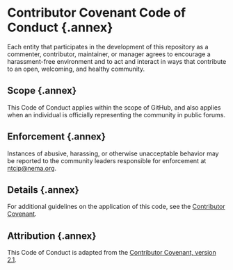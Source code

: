 <!-- markdownlint-enable require-heading-annex -->
<div class="annex-1" markdown="1">
<style>
  .annex-1 { counter-set: section 1; }
</style>

# Contributor Covenant Code of Conduct {.annex}

Each entity that participates in the development of this repository as a
commenter, contributor, maintainer, or manager agrees to encourage a
harassment-free environment and to act and interact in ways that contribute to
an open, welcoming, and healthy community.

## Scope {.annex}

This Code of Conduct applies within the scope of GitHub, and also applies when
an individual is officially representing the community in public forums.

## Enforcement {.annex}

Instances of abusive, harassing, or otherwise unacceptable behavior may be
reported to the community leaders responsible for enforcement at [ntcip@nema.org](mailto:ntcip@nema.org).

## Details {.annex}

For additional guidelines on the application of this code, see the [Contributor Covenant](https://www.contributor-covenant.org).

## Attribution {.annex}

This Code of Conduct is adapted from the [Contributor Covenant, version 2.1](https://www.contributor-covenant.org/version/2/1/code_of_conduct.html).

</div>
